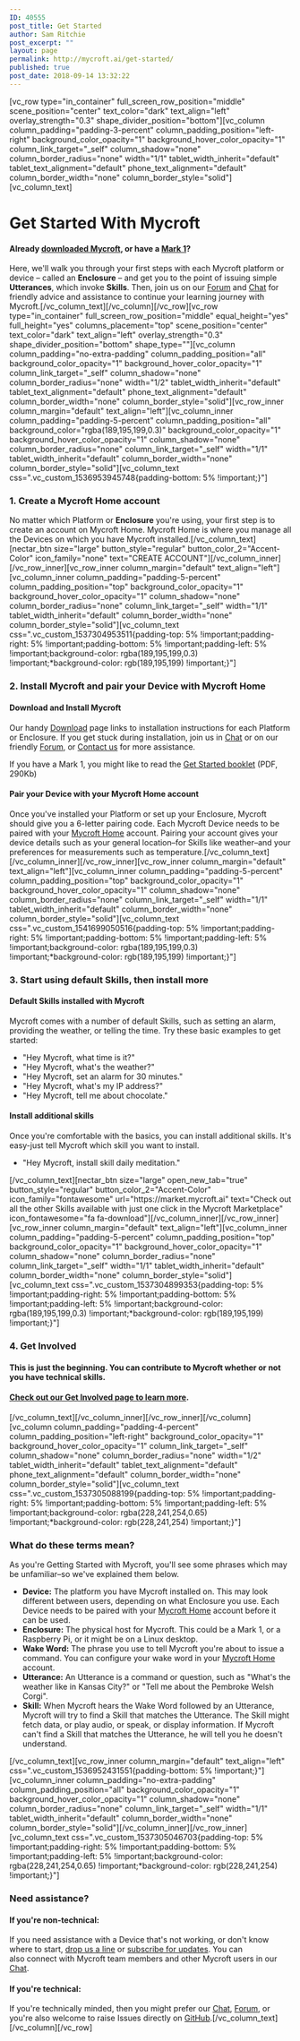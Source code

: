 ```yaml
---
ID: 40555
post_title: Get Started
author: Sam Ritchie
post_excerpt: ""
layout: page
permalink: http://mycroft.ai/get-started/
published: true
post_date: 2018-09-14 13:32:22
---
```

[vc_row type="in_container" full_screen_row_position="middle" scene_position="center" text_color="dark" text_align="left" overlay_strength="0.3" shape_divider_position="bottom"][vc_column column_padding="padding-3-percent" column_padding_position="left-right" background_color_opacity="1" background_hover_color_opacity="1" column_link_target="_self" column_shadow="none" column_border_radius="none" width="1/1" tablet_width_inherit="default" tablet_text_alignment="default" phone_text_alignment="default" column_border_width="none" column_border_style="solid"][vc_column_text]
<h1><strong>Get Started With Mycroft</strong></h1>
<h4>Already <a href="http://mycroft.ai/get-mycroft/">downloaded Mycroft</a>, or have a <a href="http://mycroft.ai/product/mycroft-mark-1/">Mark 1</a>?</h4>
Here, we'll walk you through your first steps with each Mycroft platform or device – called an <strong>Enclosure</strong> – and get you to the point of issuing simple <strong>Utterances</strong>, which invoke <strong>Skills</strong>. Then, join us on our <a href="https://community.mycroft.ai">Forum</a> and <a href="https://chat.mycroft.ai">Chat</a> for friendly advice and assistance to continue your learning journey with Mycroft.[/vc_column_text][/vc_column][/vc_row][vc_row type="in_container" full_screen_row_position="middle" equal_height="yes" full_height="yes" columns_placement="top" scene_position="center" text_color="dark" text_align="left" overlay_strength="0.3" shape_divider_position="bottom" shape_type=""][vc_column column_padding="no-extra-padding" column_padding_position="all" background_color_opacity="1" background_hover_color_opacity="1" column_link_target="_self" column_shadow="none" column_border_radius="none" width="1/2" tablet_width_inherit="default" tablet_text_alignment="default" phone_text_alignment="default" column_border_width="none" column_border_style="solid"][vc_row_inner column_margin="default" text_align="left"][vc_column_inner column_padding="padding-5-percent" column_padding_position="all" background_color="rgba(189,195,199,0.3)" background_color_opacity="1" background_hover_color_opacity="1" column_shadow="none" column_border_radius="none" column_link_target="_self" width="1/1" tablet_width_inherit="default" column_border_width="none" column_border_style="solid"][vc_column_text css=".vc_custom_1536953945748{padding-bottom: 5% !important;}"]
<h3><strong>1. Create a Mycroft Home account</strong></h3>
No matter which Platform or <strong>Enclosure</strong> you're using, your first step is to create an account on Mycroft Home. Mycroft Home is where you manage all the Devices on which you have Mycroft installed.[/vc_column_text][nectar_btn size="large" button_style="regular" button_color_2="Accent-Color" icon_family="none" text="CREATE ACCOUNT"][/vc_column_inner][/vc_row_inner][vc_row_inner column_margin="default" text_align="left"][vc_column_inner column_padding="padding-5-percent" column_padding_position="top" background_color_opacity="1" background_hover_color_opacity="1" column_shadow="none" column_border_radius="none" column_link_target="_self" width="1/1" tablet_width_inherit="default" column_border_width="none" column_border_style="solid"][vc_column_text css=".vc_custom_1537304953511{padding-top: 5% !important;padding-right: 5% !important;padding-bottom: 5% !important;padding-left: 5% !important;background-color: rgba(189,195,199,0.3) !important;*background-color: rgb(189,195,199) !important;}"]
<h3><strong>2. Install Mycroft and pair your Device with Mycroft Home</strong></h3>
<h4>Download and Install Mycroft</h4>
Our handy <a href="http://mycroft.ai/get-mycroft/">Download</a> page links to installation instructions for each Platform or Enclosure. If you get stuck during installation, join us in <a href="https://chat.mycroft.ai">Chat</a> or on our friendly <a href="https://community.mycroft.ai">Forum</a>, or <a href="https://mycroft.ai/contact">Contact us</a> for more assistance.

If you have a Mark 1, you might like to read the <a href="https://mycroft.ai/wp-content/uploads/2017/06/Mark_1_User_Guide.pdf"><i class="fa fa-file-pdf-o"></i>Get Started booklet</a> (PDF, 290Kb)
<h4>Pair your Device with your Mycroft Home account</h4>
Once you've installed your Platform or set up your Enclosure, Mycroft should give you a 6-letter pairing code. Each Mycroft Device needs to be paired with your <a href="https://home.mycroft.ai">Mycroft Home</a> account. Pairing your account gives your device details such as your general location–for Skills like weather–and your preferences for measurements such as temperature.[/vc_column_text][/vc_column_inner][/vc_row_inner][vc_row_inner column_margin="default" text_align="left"][vc_column_inner column_padding="padding-5-percent" column_padding_position="top" background_color_opacity="1" background_hover_color_opacity="1" column_shadow="none" column_border_radius="none" column_link_target="_self" width="1/1" tablet_width_inherit="default" column_border_width="none" column_border_style="solid"][vc_column_text css=".vc_custom_1541699050516{padding-top: 5% !important;padding-right: 5% !important;padding-bottom: 5% !important;padding-left: 5% !important;background-color: rgba(189,195,199,0.3) !important;*background-color: rgb(189,195,199) !important;}"]
<h3><strong>3. Start using default Skills, then install more</strong></h3>
<h4>Default Skills installed with Mycroft</h4>
Mycroft comes with a number of default Skills, such as setting an alarm, providing the weather, or telling the time. Try these basic examples to get started:
<ul>
 	<li>"Hey Mycroft, what time is it?"</li>
 	<li>"Hey Mycroft, what's the weather?"</li>
 	<li>"Hey Mycroft, set an alarm for 30 minutes."</li>
 	<li>"Hey Mycroft, what's my IP address?"</li>
 	<li>"Hey Mycroft, tell me about chocolate."</li>
</ul>
<h4>Install additional skills</h4>
Once you're comfortable with the basics, you can install additional skills. It's easy-just tell Mycroft which skill you want to install.
<ul>
 	<li>"Hey Mycroft, install skill daily meditation."</li>
</ul>
[/vc_column_text][nectar_btn size="large" open_new_tab="true" button_style="regular" button_color_2="Accent-Color" icon_family="fontawesome" url="https://market.mycroft.ai" text="Check out all the other Skills available with just one click in the Mycroft Marketplace" icon_fontawesome="fa fa-download"][/vc_column_inner][/vc_row_inner][vc_row_inner column_margin="default" text_align="left"][vc_column_inner column_padding="padding-5-percent" column_padding_position="top" background_color_opacity="1" background_hover_color_opacity="1" column_shadow="none" column_border_radius="none" column_link_target="_self" width="1/1" tablet_width_inherit="default" column_border_width="none" column_border_style="solid"][vc_column_text css=".vc_custom_1537304899353{padding-top: 5% !important;padding-right: 5% !important;padding-bottom: 5% !important;padding-left: 5% !important;background-color: rgba(189,195,199,0.3) !important;*background-color: rgb(189,195,199) !important;}"]
<h3><strong>4. Get Involved</strong></h3>
<h4>This is just the beginning. You can contribute to Mycroft whether or not you have technical skills.</h4>
<h4><a href="http://mycroft.ai/get-involved/">Check out our Get Involved page to learn more</a>.</h4>
[/vc_column_text][/vc_column_inner][/vc_row_inner][/vc_column][vc_column column_padding="padding-4-percent" column_padding_position="left-right" background_color_opacity="1" background_hover_color_opacity="1" column_link_target="_self" column_shadow="none" column_border_radius="none" width="1/2" tablet_width_inherit="default" tablet_text_alignment="default" phone_text_alignment="default" column_border_width="none" column_border_style="solid"][vc_column_text css=".vc_custom_1537305088199{padding-top: 5% !important;padding-right: 5% !important;padding-bottom: 5% !important;padding-left: 5% !important;background-color: rgba(228,241,254,0.65) !important;*background-color: rgb(228,241,254) !important;}"]
<h3><strong>What do these terms mean?</strong></h3>
As you're Getting Started with Mycroft, you'll see some phrases which may be unfamiliar–so we've explained them below.
<ul>
 	<li><strong>Device:</strong> The platform you have Mycroft installed on. This may look different between users, depending on what Enclosure you use. Each Device needs to be paired with your <a href="https://home.mycroft.ai">Mycroft Home</a> account before it can be used.</li>
 	<li><strong>Enclosure:</strong> The physical host for Mycroft. This could be a Mark 1, or a Raspberry Pi, or it might be on a Linux desktop.</li>
 	<li><strong>Wake Word:</strong> The phrase you use to tell Mycroft you're about to issue a command. You can configure your wake word in your <a href="https://home.mycroft.ai">Mycroft Home</a> account.</li>
 	<li><strong>Utterance:</strong> An Utterance is a command or question, such as "What's the weather like in Kansas City?" or "Tell me about the Pembroke Welsh Corgi".</li>
 	<li><strong>Skill:</strong> When Mycroft hears the Wake Word followed by an Utterance, Mycroft will try to find a Skill that matches the Utterance. The Skill might fetch data, or play audio, or speak, or display information. If Mycroft can't find a Skill that matches the Utterance, he will tell you he doesn't understand.</li>
</ul>
[/vc_column_text][vc_row_inner column_margin="default" text_align="left" css=".vc_custom_1536952431551{padding-bottom: 5% !important;}"][vc_column_inner column_padding="no-extra-padding" column_padding_position="all" background_color_opacity="1" background_hover_color_opacity="1" column_shadow="none" column_border_radius="none" column_link_target="_self" width="1/1" tablet_width_inherit="default" column_border_width="none" column_border_style="solid"][/vc_column_inner][/vc_row_inner][vc_column_text css=".vc_custom_1537305046703{padding-top: 5% !important;padding-right: 5% !important;padding-bottom: 5% !important;padding-left: 5% !important;background-color: rgba(228,241,254,0.65) !important;*background-color: rgb(228,241,254) !important;}"]
<h3><strong>Need assistance?</strong></h3>
<h4>If you're non-technical:</h4>
If you need assistance with a Device that's not working, or don't know where to start, <a href="http://mycroft.ai/contact/">drop us a line</a> or <a href="#footer">subscribe for updates</a>. You can also connect with Mycroft team members and other Mycroft users in our <a href="https://chat.mycroft.ai">Chat</a>.
<h4>If you're technical:</h4>
If you're technically minded, then you might prefer our <a href="https://chat.mycroft.ai">Chat</a>, <a href="https://community.mycroft.ai">Forum</a>, or you're also welcome to raise Issues directly on <a href="https://www.github.com/MycroftAI">GitHub</a>.[/vc_column_text][/vc_column][/vc_row]
